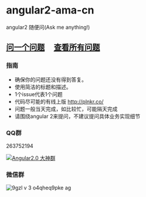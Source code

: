# angular2-ama-cn
angular2 随便问(Ask me anything!)

## [问一个问题](https://github.com/kittencup/angular2-ama-cn/issues/new) &nbsp;&nbsp;&nbsp; [查看所有问题](https://github.com/kittencup/angular2-ama-cn/issues?utf8=%E2%9C%93&q=is%3Aissue+)

### 指南

- 确保你的问题还没有得到答复。
- 使用简洁的标题和描述。
- 1个issue代表1个问题
- 代码尽可能的有线上版 http://plnkr.co/
- 问题一般当天完成，如比较忙，可能隔天完成
- 请围绕angular 2来提问，不建议提问具体业务实现细节

### QQ群

263752194

<a target="_blank" href="http://shang.qq.com/wpa/qunwpa?idkey=8b3b928036a3bf03b1e1bb71c5b2f748c90b727eb6de67488d05962495b4ef64"><img border="0" src="http://pub.idqqimg.com/wpa/images/group.png" alt="Angular2.0 大神群" title="Angular2.0 大神群"></a>

### 微信群

![9gzl v 3 o4qheq9pke ag](https://cloud.githubusercontent.com/assets/2220385/14007453/cc855424-f1b1-11e5-97e0-7cbcebdf979b.jpg)
